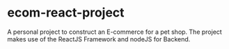 # ecom-react-project
A personal project to construct an E-commerce for a pet shop. The project makes use of the ReactJS Framework and nodeJS for Backend.
